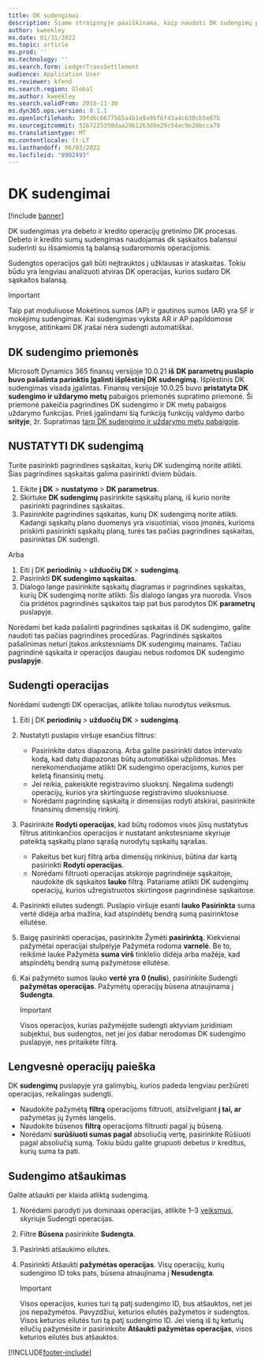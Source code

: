 ```yaml
---
title: DK sudengimai
description: Šiame straipsnyje paaiškinama, kaip naudoti DK sudengimų puslapį DK operacijoms sudengti ir sudengti atvirkštinei tvarkai atlikti.
author: kweekley
ms.date: 01/31/2022
ms.topic: article
ms.prod: ''
ms.technology: ''
ms.search.form: LedgerTransSettlement
audience: Application User
ms.reviewer: kfend
ms.search.region: Global
ms.author: kweekley
ms.search.validFrom: 2018-11-30
ms.dyn365.ops.version: 8.1.1
ms.openlocfilehash: 39fd6c6677565a4b1e9a9bf6f43a4c630cb5e07b
ms.sourcegitcommit: 52b7225350daa29b1263d8e29c54ac9e20bcca70
ms.translationtype: MT
ms.contentlocale: lt-LT
ms.lasthandoff: 06/03/2022
ms.locfileid: "8902493"
---
```

# <a name="ledger-settlements"></a>DK sudengimai

[!include [banner](../includes/banner.md)]

DK sudengimas yra debeto ir kredito operacijų gretinimo DK procesas. Debeto ir kredito sumų sudengimas naudojamas dk sąskaitos balansui suderinti su išsamiomis tą balansą sudaromomis operacijomis.

Sudengtos operacijos gali būti neįtrauktos į užklausas ir ataskaitas. Tokiu būdu yra lengviau analizuoti atviras DK operacijas, kurios sudaro DK sąskaitos balansą.

> [!IMPORTANT] 
> Taip pat moduliuose Mokėtinos sumos (AP) ir gautinos sumos (AR) yra SF ir mokėjimų sudengimas. Kai sudengimas vyksta AR ir AP papildomose knygose, atitinkami DK įrašai nėra sudengti automatiškai.

## <a name="ledger-settlement-features"></a>DK sudengimo priemonės
Microsoft Dynamics 365 finansų versijoje 10.0.21 **iš** **DK parametrų puslapio buvo pašalinta parinktis Įgalinti išplėstinį DK sudengimą.** Išplėstinis DK sudengimas visada įgalintas.
Finansų versijoje 10.0.25 buvo **pristatyta DK sudengimo ir uždarymo metų** pabaigos priemonės supratimo priemonė. Ši priemonė pakeičia pagrindines DK sudengimo ir DK metų pabaigos uždarymo funkcijas. Prieš įgalindami šią funkciją funkcijų valdymo darbo **srityje**, žr. Supratimas [tarp DK sudengimo ir uždarymo metų pabaigoje](awareness-between-ledger-settlement-year-end-close.md).

## <a name="set-up-ledger-settlement"></a>NUSTATYTI DK sudengimą
Turite pasirinkti pagrindines sąskaitas, kurių DK sudengimą norite atlikti. Šias pagrindines sąskaitas galima pasirinkti dviem būdais.

1. Eikite **į DK** > **nustatymo** > **DK parametrus**.
2. Skirtuke **DK sudengimų** pasirinkite sąskaitų planą, iš kurio norite pasirinkti pagrindines sąskaitas.
3. Pasirinkite pagrindines sąskaitas, kurių DK sudengimą norite atlikti. Kadangi sąskaitų plano duomenys yra visuotiniai, visos įmonės, kurioms priskirti pasirinkti sąskaitų planą, turės tas pačias pagrindines sąskaitas, pasirinktas DK sudengti.

  Arba

1. Eiti į DK **periodinių** > **užduočių DK** > **sudengimą**.
2. Pasirinkti **DK sudengimo sąskaitas**.
3. Dialogo lange pasirinkite sąskaitų diagramas ir pagrindines sąskaitas, kurių DK sudengimą norite atlikti. Šis dialogo langas yra nuoroda. Visos čia pridėtos pagrindinės sąskaitos taip pat bus parodytos DK **parametrų** puslapyje.

Norėdami bet kada pašalinti pagrindines sąskaitas iš DK sudengimo, galite naudoti tas pačias pagrindines procedūras. Pagrindinės sąskaitos pašalinimas neturi įtakos ankstesniams DK sudengimų mainams. Tačiau pagrindinė sąskaita ir operacijos daugiau nebus rodomos DK sudengimo **puslapyje**.

## <a name="settle-transactions"></a><a name="settle-transactions"></a>Sudengti operacijas
Norėdami sudengti DK operacijas, atlikite toliau nurodytus veiksmus.

1. Eiti į DK **periodinių** > **užduočių DK** > **sudengimą**.
2. Nustatyti puslapio viršuje esančius filtrus:

    - Pasirinkite datos diapazoną. Arba galite pasirinkti datos intervalo kodą, kad datų diapazonas būtų automatiškai užpildomas. Mes nerekomenduojame atlikti DK sudengimo operacijoms, kurios per keletą finansinių metų.
    - Jei reikia, pakeiskite registravimo sluoksnį. Negalima sudengti operacijų, kurios yra skirtinguose registravimo sluoksniuose.
    - Norėdami pagrindinę sąskaitą ir dimensijas rodyti atskirai, pasirinkite finansinių dimensijų rinkinį.

3. Pasirinkite **Rodyti operacijas**, kad būtų rodomos visos jūsų nustatytus filtrus atitinkančios operacijos ir nustatant ankstesniame skyriuje pateiktą sąskaitų plano sąrašą nurodytų sąskaitų sąrašas.

    - Pakeitus bet kurį filtrą arba dimensijų rinkinius, būtina dar kartą pasirinkti **Rodyti operacijas**.
    - Norėdami filtruoti operacijas atskiroje pagrindinėje sąskaitoje, naudokite dk sąskaitos **lauko** filtrą. Patariame atlikti DK sudengimų operacijų, kurios užregistruotos skirtingose pagrindinėse sąskaitose.

4. Pasirinkti eilutes sudengti. Puslapio viršuje esanti **lauko Pasirinkta** suma vertė didėja arba mažina, kad atspindėtų bendrą sumą pasirinktose eilutėse.
5. Baigę pasirinkti operacijas, pasirinkite Žymėti **pasirinktą**. Kiekvienai pažymėtai operacijai stulpelyje Pažymėta rodoma **varnelė**. Be to, reikšmė lauke Pažymėta **suma virš** tinklelio didėja arba mažėja, kad atspindėtų bendrą sumą pažymėtose eilutėse.
6. Kai pažymėto sumos lauko **vertė yra** **0 (nulis**), pasirinkite Sudengti **pažymėtas operacijas**. Pažymėtų operacijų būsena atnaujinama į **Sudengta**.

    > [!IMPORTANT]
    > Visos operacijos, kurias pažymėjote sudengti aktyviam juridiniam subjektui, bus sudengtos, net jei jos dabar nerodomas DK sudengimo puslapyje, nes pritaikėte filtrą.

## <a name="make-transactions-easier-to-find"></a>Lengvesnė operacijų paieška
DK **sudengimų** puslapyje yra galimybių, kurios padeda lengviau peržiūrėti operacijas, reikalingas sudengti.

- Naudokite pažymėtą **filtrą** operacijoms filtruoti, atsižvelgiant **į tai, ar** pažymėtas jų žymės langelis.
- Naudokite būsenos **filtrą** operacijoms filtruoti pagal jų būseną.
- Norėdami **surūšiuoti sumas pagal** absoliučią vertę, pasirinkite Rūšiuoti pagal absoliučią sumą. Tokiu būdu galite grupuoti debetus ir kreditus, kurių suma ta pati.

## <a name="reverse-a-settlement"></a>Sudengimo atšaukimas
Galite atšaukti per klaida atliktą sudengimą.

1. Norėdami parodyti jus dominaas operacijas, atlikite 1–3 [veiksmus](#settle-transactions), skyriuje Sudengti operacijas.
2. Filtre **Būsena** pasirinkite **Sudengta**.
3. Pasirinkti atšaukimo eilutes.
4. Pasirinkti Atšaukti **pažymėtas operacijas**. Visų operacijų, kurių sudengimo ID toks pats, būsena atnaujinama į **Nesudengta**.

    > [!IMPORTANT]
    > Visos operacijos, kurios turi tą patį sudengimo ID, bus atšauktos, net jei jos nepažymėtos. Pavyzdžiui, keturios eilutės pažymėtos ir sudengtos. Visos keturios eilutės turi tą patį sudengimo ID. Jei vieną iš tų keturių eilučių pažymėsite ir pasirinksite **Atšaukti pažymėtas operacijas**, visos keturios eilutės bus atšauktos.





[!INCLUDE[footer-include](../../includes/footer-banner.md)]
